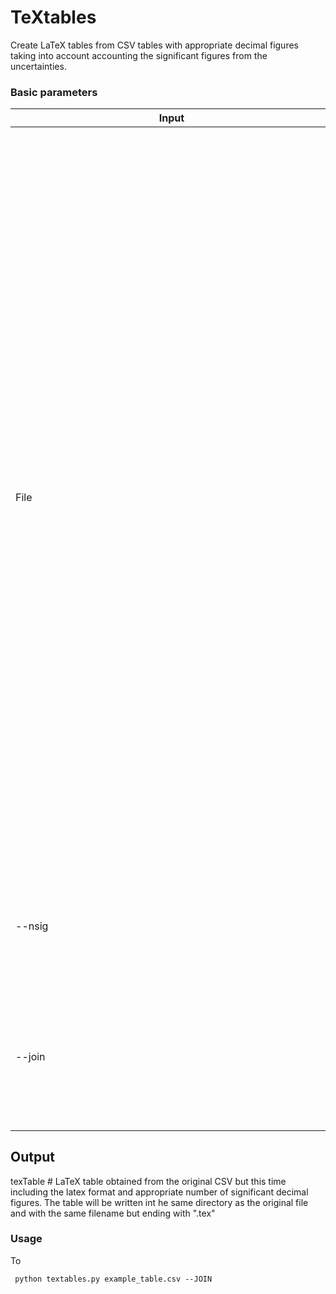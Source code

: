 # TeXtables
 Create LaTeX tables from CSV tables with appropriate decimal figures taking into account
 accounting the significant figures from the uncertainties. 


### Basic parameters

| <div style="width:500px">Input</div>      | Explanation                                                                                 |
| -------   | ---                                                                                         |
| File      | Path to the CSV file that you want to convert. The file must be comma-separated with column headers indicating the name of the parameter. Columns corresponding to with column headers indicating the name of the parameter. Columns corresponding to uncertainties of each parameter (e.g., named "Param") should be named as follows: i) Symetric uncertainties: "eParam", ii) Assymetric uncertainties: "elParam", "euParam". If no uncertainty colum is found matching this nomenclature, then the number of significant decimal figures used for the Param values will correspond to that specified in the --nsig option (default=6 for "BJD" columns and 4 for any other).    |               
|--nsig    |  [Integer] Number of significant figures by default for columns with no corresponding uncertainties  |
|--join    |  [Boolean] Join the values and uncertainties in a single column like  $XX \pm YY$ (symetric uncertainties) or $XX^{+YY}_{-ZZ}$ (asymetric uncertainties).|

Output      
-------
texTable    # LaTeX table obtained from the original CSV but this time including the latex format and 
                appropriate number of significant decimal figures. The table will be written int he same 
                directory as the original file and with the same filename but ending with ".tex" 


### Usage

To 

```
 python textables.py example_table.csv --JOIN
```

